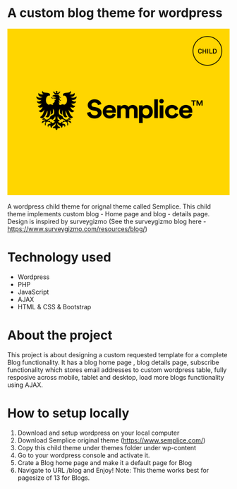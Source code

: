 # A custom blog theme for wordpress

![Image description](https://github.com/dilipagheda/semplice-child/blob/master/screenshot.png)

A wordpress child theme for orignal theme called Semplice. This child theme implements custom blog - Home page and blog - details page. 
Design is inspired by surveygizmo (See the surveygizmo blog here - https://www.surveygizmo.com/resources/blog/)

# Technology used
- Wordpress
- PHP
- JavaScript
- AJAX
- HTML & CSS & Bootstrap

# About the project
This project is about designing a custom requested template for a complete Blog functionality. It has a blog home page , blog details page, subscribe
functionality which stores email addresses to custom wordpress table, fully resposive across mobile, tablet and desktop, load more blogs functionality using AJAX.

# How to setup locally
1. Download and setup wordpress on your local computer
2. Download Semplice original theme (https://www.semplice.com/)
3. Copy this child theme under themes folder under wp-content
4. Go to your wordpress console and activate it.
5. Crate a Blog home page and make it a default page for Blog
6. Navigate to URL /blog and Enjoy!
Note: This theme works best for pagesize of 13 for Blogs.

